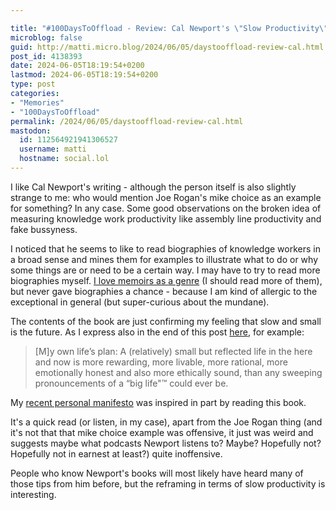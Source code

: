 ```yaml
---

title: "#100DaysToOffload - Review: Cal Newport's \"Slow Productivity\""
microblog: false
guid: http://matti.micro.blog/2024/06/05/daystooffload-review-cal.html
post_id: 4138393
date: 2024-06-05T18:19:54+0200
lastmod: 2024-06-05T18:19:54+0200
type: post
categories:
- "Memories"
- "100DaysToOffload"
permalink: /2024/06/05/daystooffload-review-cal.html
mastodon:
  id: 112564921941306527
  username: matti
  hostname: social.lol
---
```

I like Cal Newport's writing - although the person itself is also slightly strange to me: who would mention Joe Rogan's mike choice as an example for something? In any case. Some good observations on the broken idea of measuring knowledge work productivity like assembly line productivity and fake bussyness.

I noticed that he seems to like to read biographies of knowledge workers in a broad sense and mines them for examples to illustrate what to do or why some things are or need to be a certain way. I may have to try to read more biographies myself. [I love memoirs as a genre](https://blog.martin-haehnel.de/2021/07/17/the-art-of.html) (I should read more of them), but never gave biographies a chance - because I am kind of allergic to the exceptional in general (but super-curious about the mundane).

The contents of the book are just confirming my feeling that slow and small is the future. As I express also in the end of this post [here](https://blog.martin-haehnel.de/2023/12/28/its-maybe-a.html), for example:

>[M]y own life’s plan: A (relatively) small but reflected life in the here and now is more rewarding, more livable, more rational, more emotionally honest and also more ethically sound, than any sweeping pronouncements of a “big life"™ could ever be.

My [recent personal manifesto](https://blog.martin-haehnel.de/2024/06/01/daystooffload-manifesto-limiting.html) was inspired in part by reading this book.

It's a quick read (or listen, in my case), apart from the Joe Rogan thing (and it's not that that mike choice example was offensive, it just was weird and suggests maybe what podcasts Newport listens to? Maybe? Hopefully not? Hopefully not in earnest at least?) quite inoffensive.

People who know Newport's books will most likely have heard many of those tips from him before, but the reframing in terms of slow productivity is interesting.
